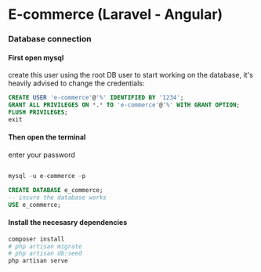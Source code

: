 # E-commerce (Laravel - Angular)

<!-- sql code -->

### Database connection

#### First open mysql

create this user using the root DB user to start working on the database, it's heavily advised to change the credentials:

```sql
CREATE USER 'e-commerce'@'%' IDENTIFIED BY '1234';
GRANT ALL PRIVILEGES ON *.* TO 'e-commerce'@'%' WITH GRANT OPTION;
FLUSH PRIVILEGES;
exit
```

#### Then open the terminal

enter your password

```sql

mysql -u e-commerce -p

CREATE DATABASE e_commerce;
-- insure the database works
USE e_commerce;
```

#### Install the necesasry dependencies

```bash
composer install
# php artisan migrate
# php artisan db:seed
php artisan serve
```
